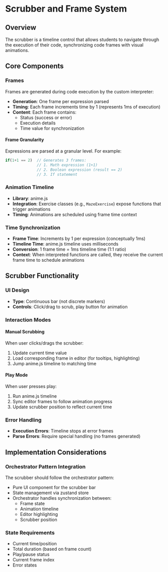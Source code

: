 # Scrubber and Frame System

## Overview

The scrubber is a timeline control that allows students to navigate through the execution of their code, synchronizing code frames with visual animations.

## Core Components

### Frames

Frames are generated during code execution by the custom interpreter:

- **Generation**: One frame per expression parsed
- **Timing**: Each frame increments time by 1 (represents 1ms of execution)
- **Content**: Each frame contains:
  - Status (success or error)
  - Execution details
  - Time value for synchronization

#### Frame Granularity

Expressions are parsed at a granular level. For example:

```javascript
if(1+1 == 2)  // Generates 3 frames:
              // 1. Math expression (1+1)
              // 2. Boolean expression (result == 2)
              // 3. If statement
```

### Animation Timeline

- **Library**: anime.js
- **Integration**: Exercise classes (e.g., `MazeExercise`) expose functions that trigger animations
- **Timing**: Animations are scheduled using frame time context

### Time Synchronization

- **Frame Time**: Increments by 1 per expression (conceptually 1ms)
- **Timeline Time**: anime.js timeline uses milliseconds
- **Conversion**: 1 frame time = 1ms timeline time (1:1 ratio)
- **Context**: When interpreted functions are called, they receive the current frame time to schedule animations

## Scrubber Functionality

### UI Design

- **Type**: Continuous bar (not discrete markers)
- **Controls**: Click/drag to scrub, play button for animation

### Interaction Modes

#### Manual Scrubbing

When user clicks/drags the scrubber:

1. Update current time value
2. Load corresponding frame in editor (for tooltips, highlighting)
3. Jump anime.js timeline to matching time

#### Play Mode

When user presses play:

1. Run anime.js timeline
2. Sync editor frames to follow animation progress
3. Update scrubber position to reflect current time

### Error Handling

- **Execution Errors**: Timeline stops at error frames
- **Parse Errors**: Require special handling (no frames generated)

## Implementation Considerations

### Orchestrator Pattern Integration

The scrubber should follow the orchestrator pattern:

- Pure UI component for the scrubber bar
- State management via zustand store
- Orchestrator handles synchronization between:
  - Frame state
  - Animation timeline
  - Editor highlighting
  - Scrubber position

### State Requirements

- Current time/position
- Total duration (based on frame count)
- Play/pause status
- Current frame index
- Error states

